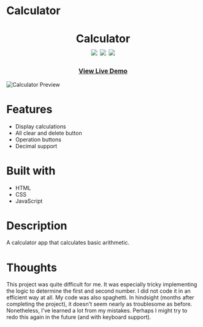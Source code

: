 # Calculator
<div align='center'>
	<h1>Calculator
	<br>
		<img src="https://img.shields.io/static/v1?label=&message=HTML&color=E34F26&style=for-the-badge&logo=HTML5&logoColor=white&logoWidth=&labelColor=&link=">
		<img src="https://img.shields.io/static/v1?label=&message=CSS&color=1572B6&style=for-the-badge&logo=CSS3&logoColor=white&logoWidth=&labelColor=&link=">
		<img src="https://img.shields.io/static/v1?label=&message=Javascript&color=F7DF1E&style=for-the-badge&logo=Javascript&logoColor=black&logoWidth=&labelColor=&link=">
		<br>
	</h1>
	<h3><b><a href="https://ccolds.github.io/calculator/">View Live Demo</a></b></h3>
</div>

![Calculator Preview](https://media.discordapp.net/attachments/249554120514600960/1053192808674111548/image.png?width=488&height=513)

# Features
- Display calculations
- All clear and delete button
- Operation buttons
- Decimal support


# Built with
- HTML
- CSS
- JavaScript

# Description
A calculator app that calculates basic arithmetic.


# Thoughts
This project was quite difficult for me. It was especially tricky implementing the logic to determine the first and second number. I did not code it in an efficient way at all. My code was also spaghetti. In hindsight (months after completing the project), it doesn't seem nearly as troublesome as before. Nonetheless, I've learned a lot from my mistakes. Perhaps I might try to redo this again in the future (and with keyboard support).
